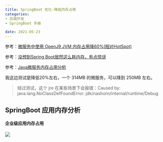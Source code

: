 ```yaml
---
title: SpringBoot 优化-降低内存占用
categories:
- 后端开发
- SpringBoot 手册

date: 2021-05-23
---
```

参考：[微服务中使用 OpenJ9 JVM 内存占用降60%(相对HotSpot)](https://cloud.tencent.com/developer/article/1489112)

参考：[没想到Spring Boot居然这么耗内存，有点惊讶](https://www.cnblogs.com/hulianwangjiagoushi/p/11672839.html)

参考：[Java微服务内存占用分析](https://blog.csdn.net/lgxzzz/article/details/103220202)

我这边测试是降低20%左右，一个 314MB 的微服务，可以降到 250MB 左右。

> 经过测试，这个 jre 在某些场景下会报错：Caused by: java.lang.NoClassDefFoundError: jdk/nashorn/internal/runtime/Debug

## SpringBoot 应用内存分析
#### 企业级应用内存占用

![](https://cdn.jsdelivr.net/gh/zhangqinghua/hexo_image/20210706112445.png)